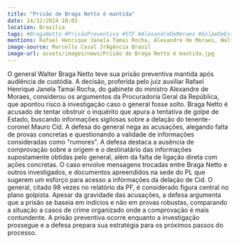 ```yaml
---
title: "Prisão de Braga Netto é mantida"
date: 14/12/2024 18:03
location: Brasília
tags: #BragaNetto #PrisãoPreventiva #STF #AlexandreDeMoraes #GolpeDeEstado #MauroCid #PGR #InquéritoGolpista #PoderJudiciário #PolíticaBrasileira #abc360noticias
mentions: Rafael Henrique Janela Tamai Rocha, Alexandre de Moraes, Walter Braga Netto, Mauro Cid, Paulo Gonet, Jair Bolsonaro, Mario Fernandes, Augusto Heleno, Jorge Luiz Kormann, Flávio Peregrino, Erica Gorga.
image-source: Marcello Casal JrAgência Brasil
image-url: assets/images/news/Prisão de Braga Netto é mantida.jpg
---
```


O general Walter Braga Netto teve sua prisão preventiva mantida após audiência de custódia.  A decisão, proferida pelo juiz auxiliar Rafael Henrique Janela Tamai Rocha, do gabinete do ministro Alexandre de Moraes,  considerou os argumentos da Procuradoria Geral da República, que apontou risco à investigação caso o general fosse solto. Braga Netto é acusado de tentar obstruir o inquérito que apura a tentativa de golpe de Estado, buscando informações sigilosas sobre a delação do tenente-coronel Mauro Cid.  A defesa do general nega as acusações, alegando falta de provas concretas e questionando a validade de informações consideradas como "rumores".  A defesa destaca a ausência de comprovação sobre a origem e o destinatário das informações supostamente obtidas pelo general, além da falta de ligação direta com ações concretas. O caso envolve mensagens trocadas entre Braga Netto e outros investigados,  e documentos apreendidos na sede do PL que sugerem um esforço para acesso a informações da delação de Cid. O general, citado 98 vezes no relatório da PF,  é considerado figura central no plano golpista.  Apesar da gravidade das acusações,  a defesa argumenta que a prisão se baseia em indícios e não em provas robustas, comparando a situação a casos de crime organizado onde a comprovação é mais contundente.  A  prisão preventiva ocorre enquanto a investigação prossegue e a defesa prepara sua estratégia para os próximos passos do processo.

